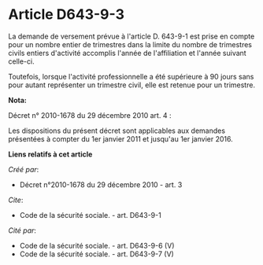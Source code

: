 # Article D643-9-3

La demande de versement prévue à l'article D. 643-9-1 est prise en compte pour un nombre entier de trimestres dans la limite
du nombre de trimestres civils entiers d'activité accomplis l'année de l'affiliation et l'année suivant celle-ci. 

Toutefois, lorsque l'activité professionnelle a été supérieure à 90 jours sans pour autant représenter un trimestre civil,
elle est retenue pour un trimestre.

**Nota:**

Décret n° 2010-1678 du 29 décembre 2010 art. 4 : 

Les dispositions du présent décret sont applicables aux demandes présentées à compter du 1er janvier 2011 et jusqu'au 1er
janvier 2016.

**Liens relatifs à cet article**

_Créé par_:

  - Décret n°2010-1678 du 29 décembre 2010 - art. 3

_Cite_:

  - Code de la sécurité sociale. - art. D643-9-1

_Cité par_:

  - Code de la sécurité sociale. - art. D643-9-6 (V)
  - Code de la sécurité sociale. - art. D643-9-7 (V)
